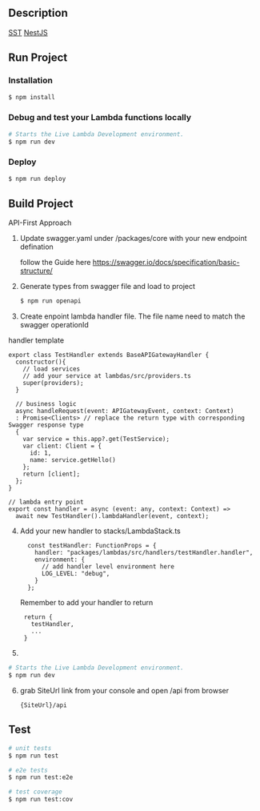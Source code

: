 ## Description

[SST](https://docs.sst.dev/)
[NestJS](https://github.com/nestjs/nest)

## Run Project
### Installation

```bash
$ npm install
```

### Debug and test your Lambda functions locally

```bash
# Starts the Live Lambda Development environment.
$ npm run dev
```

### Deploy
```bash
$ npm run deploy
```



## Build Project

API-First Approach

1. Update swagger.yaml under /packages/core with your new endpoint defination
   
   follow the Guide here
   https://swagger.io/docs/specification/basic-structure/

2. Generate types from swagger file and load to project

   ```bash
   $ npm run openapi
   ```

3. Create enpoint lambda handler file. The file name need to match the swagger operationId
   
handler template
```
export class TestHandler extends BaseAPIGatewayHandler {
  constructor(){
    // load services
    // add your service at lambdas/src/providers.ts
    super(providers);
  }

  // business logic
  async handleRequest(event: APIGatewayEvent, context: Context)
  : Promise<Clients> // replace the return type with corresponding Swagger response type
  {
    var service = this.app?.get(TestService);
    var client: Client = {
      id: 1,
      name: service.getHello()
    };
    return [client];
  };
}

// lambda entry point
export const handler = async (event: any, context: Context) =>
  await new TestHandler().lambdaHandler(event, context);
```

4. Add your new handler to stacks/LambdaStack.ts

    ```
      const testHandler: FunctionProps = {
        handler: "packages/lambdas/src/handlers/testHandler.handler",
        environment: {
          // add handler level environment here
          LOG_LEVEL: "debug",
        }
      };
    ```

   Remember to add your handler to return
   
   ```
    return {
      testHandler,
      ...
    }
   ```

5. 
```bash
# Starts the Live Lambda Development environment.
$ npm run dev
```
 
6. grab SiteUrl link from your console and open /api from browser
   
   ```
   {SiteUrl}/api
   ```

## Test

```bash
# unit tests
$ npm run test

# e2e tests
$ npm run test:e2e

# test coverage
$ npm run test:cov
```

